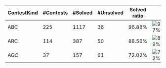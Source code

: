 | ContestKind | #Contests | #Solved | #Unsolved | Solved ratio | |
| - | - | - | - | - | - |
| ABC | 225 | 1117 | 36 | 96.88% | ![97%](https://progress-bar.dev/97?title=Solved) |
| ARC | 114 | 387 | 50 | 88.56% | ![89%](https://progress-bar.dev/89?title=Solved) |
| AGC | 37 | 157 | 61 | 72.02% | ![72%](https://progress-bar.dev/72?title=Solved) |
